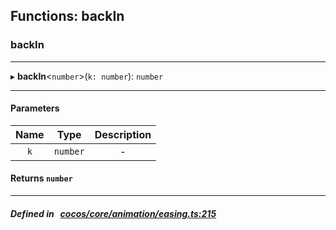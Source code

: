 ## Functions: backIn

### backIn


___
▸ **backIn**<`number`\>(`k: number`): `number`
___


#### Parameters

| Name | Type | Description |
| :------: | :------: | :------: |
| `k` | `number` | - |


#### Returns `number` 
___


##### Defined in &nbsp;   [cocos/core/animation/easing.ts:215](https://github.com/cocos-creator/engine/blob/c7bf6b8a9/cocos/core/animation/easing.ts#L215)&nbsp;
